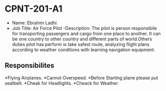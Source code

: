 # CPNT-201-A1

- Name: Ebrahim Ladhi
- Job Title: Air Force Pilot
-Description: The pilot is person responsibile for transporting passergers and cargo from one place to another. It can be one country to other country and different parts of world.Others duties pilot has perform is take safest route, analyzing flight plans according to weather conditions with learning navigation equipment.

## Responsibilites

 *Flying Airplanes.
    *Cannot Overspeed.
    *Before Starting plane please put seatbelt.
    *Cheak for Headlights.
 *Cheack for Weather.
